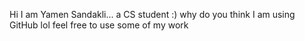 Hi I am Yamen Sandakli... a CS student :) why do you think I am using GitHub lol
feel free to use some of my work
